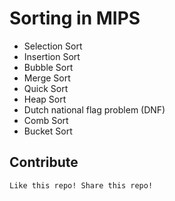 # Sorting in MIPS

- Selection Sort
- Insertion Sort
- Bubble Sort
- Merge Sort
- Quick Sort
- Heap Sort
- Dutch national flag problem (DNF) 
- Comb Sort
- Bucket Sort


## Contribute
`Like this repo! Share this repo!`
